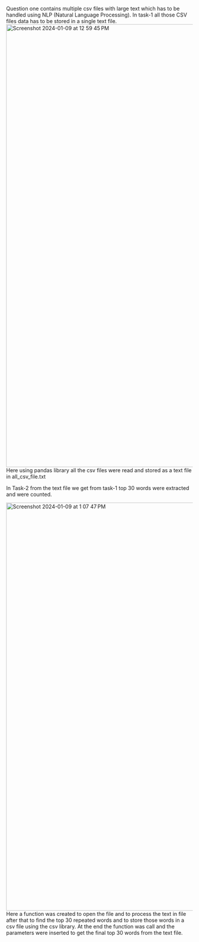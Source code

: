Question one contains multiple csv files with large text which has to be handled using NLP (Natural Language Processing).
In task-1 all those CSV files data has to be stored in a single text file.
<img width="1196" alt="Screenshot 2024-01-09 at 12 59 45 PM" src="https://github.com/Sonish1212/Software-now-assignment-2/assets/69333078/a4fe0a6b-5842-41a0-a104-6852490423e4">
Here using pandas library all the csv files were read and stored as a text file in all_csv_file.txt


In Task-2 from the text file we get from task-1 top 30 words were extracted and were counted.


<img width="1102" alt="Screenshot 2024-01-09 at 1 07 47 PM" src="https://github.com/Sonish1212/Software-now-assignment-2/assets/69333078/ba623df9-f5c6-4fe5-9958-1a0fc2091814">
Here a function was created to open the file and to process the text in file after that to find the top 30 repeated words and to store those words in a csv file using the csv library.
At the end the function was call and the parameters were inserted to get the final top 30 words from the text file.

